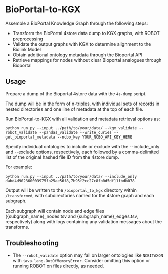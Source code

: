 # BioPortal-to-KGX

Assemble a BioPortal Knowledge Graph through the following steps:

* Transform the BioPortal 4store data dump to KGX graphs, with ROBOT preprocessing
* Validate the output graphs with KGX to determine alignment to the Biolink Model
* Obtain additional ontology metadata through the Bioportal API
* Retrieve mappings for nodes without clear Bioportal analogues through Bioportal

## Usage

Prepare a dump of the Bioportal 4store data with the `4s-dump` script.

The dump will be in the form of n-triples, with individual sets of records in nested directories and one line of metadata at the top of each file.

Run BioPortal-to-KGX with all validation and metadata retrieval options as:

```
python run.py --input ../path/to/your/data/ --kgx_validate --robot_validate --pandas_validate --write_curies --get_bioportal_metadata --ncbo_key YOUR_NCBO_API_KEY_HERE 
```

Specify individual ontologies to include or exclude with the --include_only and --exclude options, respectively, each followed by a comma-delimited list of the original hashed file ID from the 4store dump.

For example:
```
python run.py --input ../path/to/your/data/ --include_only dabd4d902360003975fb25ae56f8,7b95f2cc27c8fb0d5df11fbdb078
```

Output will be written to the `/bioportal_to_kgx` directory within `/transformed`, with subdirectories named for the 4store graph and each subgraph.

Each subgraph will contain node and edge files ({subgraph_name}_nodes.tsv and {subgraph_name}_edges.tsv, respectively) along with logs containing any validation messages about the transforms.

## Troubleshooting

* The `--robot_validate` option may fail on larger ontologies like `NCBITAXON` with `java.lang.OutOfMemoryError`. Consider omitting this option or running ROBOT on files directly, as needed.